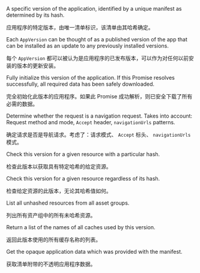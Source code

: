 A specific version of the application, identified by a unique manifest
as determined by its hash.

应用程序的特定版本，由唯一清单标识，该清单由其哈希确定。

Each `AppVersion` can be thought of as a published version of the app
that can be installed as an update to any previously installed versions.

每个 `AppVersion` 都可以被认为是应用程序的已发布版本，可以作为对任何以前安装的版本的更新安装。

Fully initialize this version of the application. If this Promise resolves successfully, all
required
data has been safely downloaded.

完全初始化此版本的应用程序。如果此 Promise 成功解析，则已安全下载了所有必需的数据。

Determine whether the request is a navigation request.
Takes into account: Request method and mode, `Accept` header, `navigationUrls` patterns.

确定请求是否是导航请求。考虑了：请求模式、 `Accept` 标头、 `navigationUrls` 模式。

Check this version for a given resource with a particular hash.

检查此版本以获取具有特定哈希的给定资源。

Check this version for a given resource regardless of its hash.

检查给定资源的此版本，无论其哈希值如何。

List all unhashed resources from all asset groups.

列出所有资产组中的所有未哈希资源。

Return a list of the names of all caches used by this version.

返回此版本使用的所有缓存名称的列表。

Get the opaque application data which was provided with the manifest.

获取清单附带的不透明应用程序数据。